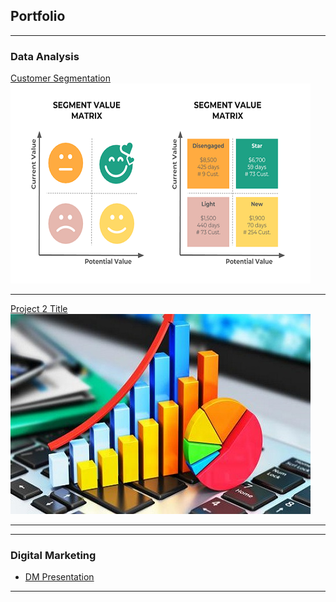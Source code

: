 ## Portfolio

---

### Data Analysis 

[Customer Segmentation](/sample_page)
<img src="images/Customer-segmentation.png?raw=true"/>

---
[Project 2 Title]()
<img src="images/dataanalysis.jpg?raw=true"/>

---


---

### Digital Marketing 

- [DM Presentation](/pdf/sample_presentation.pdf)


---





